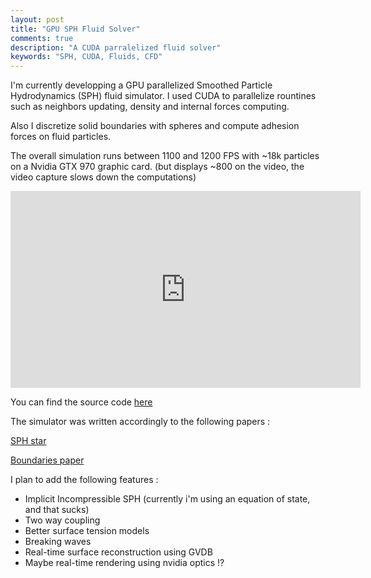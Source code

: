 ```yaml
---
layout: post
title: "GPU SPH Fluid Solver"
comments: true
description: "A CUDA parralelized fluid solver"
keywords: "SPH, CUDA, Fluids, CFD"
---
```


I'm currently developping a GPU parallelized Smoothed Particle Hydrodynamics (SPH) fluid simulator. I used CUDA to parallelize 
rountines such as neighbors updating, density and internal forces computing.

Also I discretize solid boundaries with spheres and compute adhesion forces on fluid particles.

The overall simulation runs between 1100 and 1200 FPS with ~18k particles on a Nvidia GTX 970 graphic card. (but displays ~800 on the video, the video capture slows down the computations)

<iframe width="560" height="315" src="https://www.youtube.com/embed/_DdHN8qApns" frameborder="0" allowfullscreen></iframe>

You can find the source code [here](https://github.com/Mathiasb17/sph_boundary_particles)

The simulator was written accordingly to the following papers :

[SPH star](https://cg.informatik.uni-freiburg.de/publications/2014_EG_SPH_STAR.pdf)

[Boundaries paper](https://cg.informatik.uni-freiburg.de/publications/2013_CASA_elasticSolids.pdf)

I plan to add the following features :

* Implicit Incompressible SPH (currently i'm using an equation of state, and that sucks)
* Two way coupling
* Better surface tension models
* Breaking waves
* Real-time surface reconstruction using GVDB
* Maybe real-time rendering using nvidia optics !?
